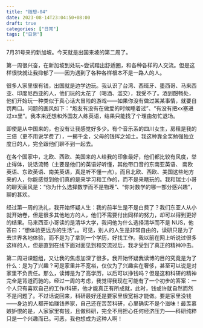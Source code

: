 ```yaml
---
title: "随想-04"
date: 2023-08-14T23:04:50+08:00
draft: true
categories: ["日常"]
tags: ["日常"]
---
```


7月31号来的新加坡。今天就是出国来坡的第二周了。

第一周很兴奋，在新加坡到处玩~尝试踏出舒适圈，和各种各样的人交流。但是这样很快就让我抑郁了——因为遇到了各种各样根本不是一路人的人。

很多人家里很有钱，出国就是边学边玩。我认识了台湾、西班牙、墨西哥、马来西亚、印度尼西亚的人，他们玩的太花了（喝酒、滥交），我受不了。酒到酣畅处，他们开始玩一种类似于真心话大冒险的游戏——如果你没有做过某某事情，就要自罚两口。问题的画风如下：“炮友有没有在做爱的时候睡着过”、“有没有把xx塞进过xx里”。我本来还想和外国友人练英语，结果只能找了个理由匆忙退场。

即使是从中国来的，也没有让我感觉好多少。有个音乐系的四川女生，房租是我的三倍（更不用说学费了），一掷千金，父母的钱挥之如土。我这种靠全奖勉强独立度日的人，完全跟他们聊不到一起去。

在各个国家中，北欧、西欧、美国来的人给我的印象最好，他们都比较有风度，举止得体，说话流畅（主要是他们的英语好听懂，其他带口音的东南亚英语、
南欧英语、东欧英语、南美英语，真是听不懂一点）。而且北欧、西欧、美国这些地方来的人，你能感觉到他们真的是来学习和工作的，而不是来瞎玩的。我和瑞士小哥的聊天画风是：“你为什么选择数学而不是物理”、“你对数学的哪一部分感兴趣”，聊的甚欢。

经过第一周的洗礼，我开始怀疑人生：我的前半生是不是白费了？我们东亚人从小就开始卷，但是很多其他地方的人，他们不需要付出同样的努力，却可以得到更好的结果。马来西亚小哥读的是清华大学，我问他为什么选择清华而不是 NUS，他答曰：“想体验更远方的生活”。。可见，别人的人生是非常自由的，读研只是为了去世界各地体验，而不是为了拿到一个学历，好找工作。我以前在网上听说过很多这样的人，但是直到在线下面对面见到和交流过后，我才受到了真正的精神冲击。

第二周进课题组，又让我的焦虑加深了很多。我开始怀疑我读博的目的究竟是为了什么：是为了兴趣？可是家里并不宽裕，仅仅为了兴趣实在奢侈，甚至可以说是对家里不负责任。那么，读博是为了高学历，以后可以挣钱吗？但是这和科研的精神完全是背道而驰的。经过一周的考虑，我觉得我现在可能有了一个初步的答案：一个人只有喜欢自己的工作/科研，他才能真正有所成就，此时，钱或许就自然而然不是问题了。不过话说回来，科研最好还是要家里很宽裕才能做。要是家里没钱——身边的人都开始赚钱养家，自己还在苦苦科研，心里确实不是个滋味！最羡慕嫉妒恨的是，人家家里有钱，且做科研，完全不用担心任何经济压力——科研纯粹只是一个兴趣而已。可恶，我也想成为这种人啊！